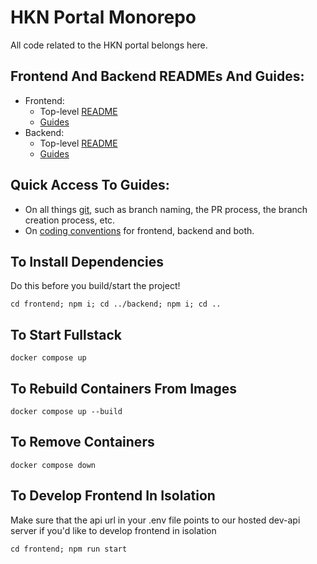 # HKN Portal Monorepo

All code related to the HKN portal belongs here.

## Frontend And Backend READMEs And Guides:
- Frontend:
    - Top-level [README](./frontend/README.md)
    - [Guides](./frontend/guides)
- Backend:
    - Top-level [README](./backend/README.md)
    - [Guides](./backend/guides)

## Quick Access To Guides:
- On all things [git](./guides/git), such as branch naming, the PR process, the branch creation process, etc.
- On [coding conventions](./guides/coding_conventions) for frontend, backend and both.

## To Install Dependencies

Do this before you build/start the project!

`cd frontend; npm i; cd ../backend; npm i; cd ..`

## To Start Fullstack

`docker compose up`

## To Rebuild Containers From Images

`docker compose up --build`

## To Remove Containers

`docker compose down`

## To Develop Frontend In Isolation

Make sure that the api url in your .env file points to our hosted dev-api server if you'd like to
develop frontend in isolation

`cd frontend; npm run start`

